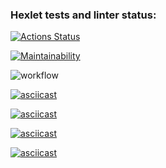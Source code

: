 ### Hexlet tests and linter status:
[![Actions Status](https://github.com/popova-iu-iu/frontend-project-lvl1/workflows/hexlet-check/badge.svg)](https://github.com/popova-iu-iu/frontend-project-lvl1/actions)

[![Maintainability](https://api.codeclimate.com/v1/badges/4d3acff1021785b4c3e4/maintainability)](https://codeclimate.com/github/popova-iu-iu/frontend-project-lvl1/maintainability)

![workflow](https://github.com/popova-iu-iu/frontend-project-lvl1/actions/workflows/github-actions.yml/badge.svg)

[![asciicast](https://asciinema.org/a/7CtPrIjZJrSP5D735Al5gIX4k.svg)](https://asciinema.org/a/7CtPrIjZJrSP5D735Al5gIX4k)

[![asciicast](https://asciinema.org/a/lngjhgeuRmFTEZCw0hZLVX1Xp.svg)](https://asciinema.org/a/lngjhgeuRmFTEZCw0hZLVX1Xp)

[![asciicast](https://asciinema.org/a/Zk5FgT4u2T7yy09iYuLDSytpk.svg)](https://asciinema.org/a/Zk5FgT4u2T7yy09iYuLDSytpk)

[![asciicast](https://asciinema.org/a/Epgk9MEE3IFAg0IV5VYZlNCt2.svg)](https://asciinema.org/a/Epgk9MEE3IFAg0IV5VYZlNCt2)

